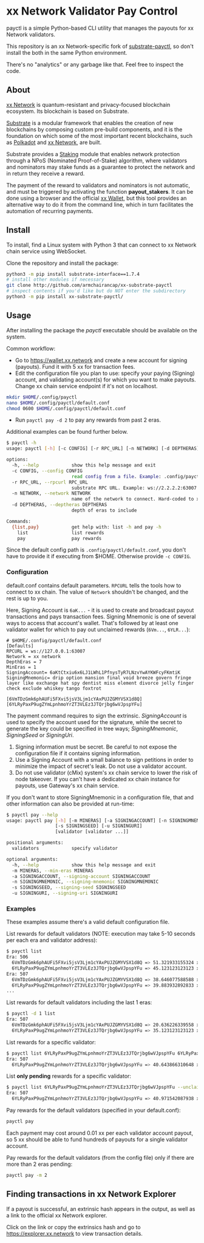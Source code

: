 # xx Network Validator Pay Control

payctl is a simple Python-based CLI utility that manages the payouts for xx Network validators.

This repository is an xx Network-specific fork of [substrate-payctl](https://github.com/stakelink/substrate-payctl), so don't install the both in the same Python environment.

There's no "analytics" or any garbage like that. Feel free to inspect the code.

## About 

[xx Network](https://xx.network) is quantum-resistant and privacy-focused blockchain ecosystem. Its blockchain is based on Substrate.

[Substrate](https://substrate.dev/) is a modular framework that enables the creation of new blockchains by composing custom pre-build components, and it is the foundation on which some of the most important recent blockchains, such as [Polkadot](https://polkadot.network/) and [xx Network](https://xx.network/), are built.

Substrate provides a [Staking](https://paritytech.github.io/substrate/master/pallet_staking/index.html) module that enables network protection through a NPoS (Nominated Proof-of-Stake) algorithm, where validators and nominators may stake funds as a guarantee to protect the network and in return they receive a reward.

The payment of the reward to validators and nominators is not automatic, and must be triggered by activating the function **payout_stakers**. It can be done using a browser and the official [xx Wallet](https://wallet.xx.network/), but this tool provides an alternative way to do it from the command line, which in turn facilitates the automation of recurring payments.

## Install

To install, find a Linux system with Python 3 that can connect to xx Network chain service using WebSocket.

Clone the repository and install the package:

```sh
python3 -m pip install substrate-interface==1.7.4
# install other modules if necessary
git clone http://github.com/armchairancap/xx-substrate-payctl
# inspect contents if you'd like but do NOT enter the subdirectory
python3 -m pip install xx-substrate-payctl/
```

## Usage

After installing the package the _payctl_ executable should be available on the system.

Common workflow:

- Go to https://wallet.xx.network and create a new account for signing (payouts). Fund it with 5 xx for transaction fees.
- Edit the configuration file you plan to use: specify your paying (Signing) account, and validating account(s) for which you want to make payouts. Change xx chain service endpoint if it's not on localhost.

```sh
mkdir $HOME/.config/payctl
nano $HOME/.config/payctl/default.conf
chmod 0600 $HOME/.config/payctl/default.conf
```

- Run `payctl pay -d 2` to pay any rewards from past 2 eras. 

Additional examples can be found further below.

```sh
$ payctl -h
usage: payctl [-h] [-c CONFIG] [-r RPC_URL] [-n NETWORK] [-d DEPTHERAS] {list,pay} ...

options:
  -h, --help            show this help message and exit
  -c CONFIG, --config CONFIG
                        read config from a file. Example: .config/payctl/default.conf
  -r RPC_URL, --rpcurl RPC_URL
                        substrate RPC URL. Example: ws://2.2.2.2:63007
  -n NETWORK, --network NETWORK
                        name of the network to connect. Hard-coded to xx Network
  -d DEPTHERAS, --deptheras DEPTHERAS
                        depth of eras to include

Commands:
  {list,pay}            get help with: list -h and pay -h
    list                list rewards
    pay                 pay rewards

```

Since the default config path is `.config/payctl/default.conf`, you don't have to provide it if executing from $HOME. Otherwise provide `-c CONFIG`.

### Configuration 

default.conf contains default parameters. `RPCURL` tells the tools how to connect to xx chain. The value of `Network` shouldn't be changed, and the rest is up to you.

Here, Signing Account is `6aK...` - it is used to create and broadcast payout transactions and pays transaction fees. Signing Mnemonic is one of several ways to access that account's wallet. That's followed by at least one validator wallet for which to pay out unclaimed rewards (`6Vm...`, `6YLR...`):

```raw
# $HOME/.config/payctl/default.conf
[Defaults]
RPCURL = ws://127.0.0.1:63007
Network = xx network
DepthEras = 7
MinEras = 1
SigningAccount= 6aKtCtxiu6x6LJ1LWhL1PfnysTyR7LNzvYwAYKWFcyFKmtiK
SigningMnemonic= drip option mansion final void breeze govern fringe layer like exchange hat spy dentist miss element divorce jelly finger check exclude whiskey tango foxtrot

[6VmTDzGmk6phAUFi5FXvi5jsV3Ljm1cYAxPUJZGMYVSX1d8Q]
[6YLRyPaxP9ugZYmLpnhmoYrZT3VLEz3JTQrjbg6wVJpspYFu]
```

The payment command requires to sign the extrinsic. _SigningAccount_ is used to specify the account used for the signature, while the secret to generate the key could be specified in tree ways; _SigningMnemonic_, _SigningSeed_ or _SigningUri_. 

1. Signing information must be secret. Be careful to not expose the configuration file if it contains signing information.
2. Use a Signing Account with a small balance to sign petitions in order to minimize the impact of secret's leak. Do not use a validator account.
3. Do not use validator (cMix) system's xx chain service to lower the risk of node takeover. If you can't have a dedicated xx chain instance for payouts, use Gateway's xx chain service.

If you don't want to store SigningMnemonic in a configuration file, that and other information can also be provided at run-time:

```sh
$ payctl pay --help
usage: payctl pay [-h] [-m MINERAS] [-a SIGNINGACCOUNT] [-n SIGNINGMNEMONIC]
                  [-s SIGNINGSEED] [-u SIGNINGURI]
                  [validator [validator ...]]

positional arguments:
  validators            specify validator

optional arguments:
  -h, --help            show this help message and exit
  -m MINERAS, --min-eras MINERAS
  -a SIGNINGACCOUNT, --signing-account SIGNINGACCOUNT
  -n SIGNINGMNEMONIC, --signing-mnemonic SIGNINGMNEMONIC
  -s SIGNINGSEED, --signing-seed SIGNINGSEED
  -u SIGNINGURI, --signing-uri SIGNINGURI
```

### Examples

These examples assume there's a valid default configuration file.

List rewards for default validators (NOTE: execution may take 5-10 seconds per each era and validator address):

```sh
$ payctl list
Era: 506
  6VmTDzGmk6phAUFi5FXvi5jsV3Ljm1cYAxPUJZGMYVSX1d8Q => 51.321933155324 xx (claimed)
  6YLRyPaxP9ugZYmLpnhmoYrZT3VLEz3JTQrjbg6wVJpspYFu => 45.123123123123 xx (claimed)
Era: 507
  6VmTDzGmk6phAUFi5FXvi5jsV3Ljm1cYAxPUJZGMYVSX1d8Q => 38.646077588588 xx (claimed)
  6YLRyPaxP9ugZYmLpnhmoYrZT3VLEz3JTQrjbg6wVJpspYFu => 39.883932892833 xx (claimed)
...
```

List rewards for default validators including the last 1 eras:

```sh
$ payctl -d 1 list
Era: 507
  6VmTDzGmk6phAUFi5FXvi5jsV3Ljm1cYAxPUJZGMYVSX1d8Q => 20.636226339558 xx (claimed)
  6YLRyPaxP9ugZYmLpnhmoYrZT3VLEz3JTQrjbg6wVJpspYFu => 35.123123123123 xx (unclaimed)
```

List rewards for a specific validator:

```sh 
$ payctl list 6YLRyPaxP9ugZYmLpnhmoYrZT3VLEz3JTQrjbg6wVJpspYFu 6YLRyPaxP9ugZYmLpnhmoYrZT3VLEz3JTQrjbg6wVJpspYFu
Era: 507
  6YLRyPaxP9ugZYmLpnhmoYrZT3VLEz3JTQrjbg6wVJpspYFu => 40.643866310648 xx (claimed)
```

List **only pending** rewards for a specific validator:

```sh
$ payctl list 6YLRyPaxP9ugZYmLpnhmoYrZT3VLEz3JTQrjbg6wVJpspYFu --unclaimed
Era: 507
  6YLRyPaxP9ugZYmLpnhmoYrZT3VLEz3JTQrjbg6wVJpspYFu => 40.971542087938 xx (unclaimed)
```

Pay rewards for the default validators (specified in your default.conf):

```sh
payctl pay
```

Each payment may cost around 0.01 xx per each validator account payout, so 5 xx should be able to fund hundreds of payouts for a single validator account.

Pay rewards for the default validators (from the config file) only if there are more than 2 eras pending:

```sh
payctl pay -m 2
```

## Finding transactions in xx Network Explorer

If a payout is successful, an extrinsic hash appears in the output, as well as a link to the official xx Network explorer.

Click on the link or copy the extrinsics hash and go to https://explorer.xx.network to view transaction details.
